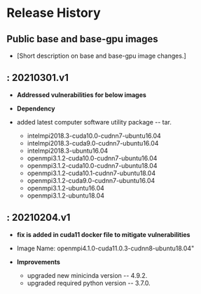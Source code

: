 Release History
===============

Public base and base-gpu images
---

-   \[Short description on base and base-gpu image changes.\]

: 20210301.v1
-------------------

-   **Addressed vulnerabilities for below images**

-   **Dependency**

-  added latest computer software utility package -- tar.

    - intelmpi2018.3-cuda10.0-cudnn7-ubuntu16.04
    - intelmpi2018.3-cuda9.0-cudnn7-ubuntu16.04
    - intelmpi2018.3-ubuntu16.04
    - openmpi3.1.2-cuda10.0-cudnn7-ubuntu16.04
    - openmpi3.1.2-cuda10.0-cudnn7-ubuntu18.04
    - openmpi3.1.2-cuda10.1-cudnn7-ubuntu18.04
    - openmpi3.1.2-cuda9.0-cudnn7-ubuntu16.04
    - openmpi3.1.2-ubuntu16.04
    - openmpi3.1.2-ubuntu18.04
    
 : 20210204.v1
-------------------

-   **fix is added in cuda11 docker file to mitigate vulnerabilities**

-   Image Name: openmpi4.1.0-cuda11.0.3-cudnn8-ubuntu18.04"

-   **Improvements**

    - upgraded new minicinda version -- 4.9.2.
    - upgraded required python version -- 3.7.0.






